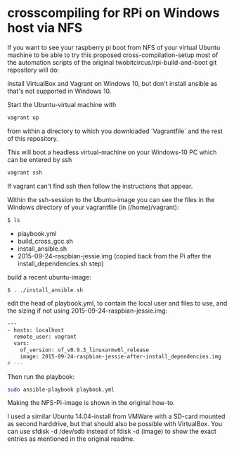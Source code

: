 # crosscompiling for RPi on Windows host via NFS

If you want to see your raspberry pi boot from NFS of your virtual Ubuntu machine to be able to try this proposed
cross-compilation-setup most of the automation scripts of the original twobitcircus/rpi-build-and-boot git repository will do: 
 
Install VirtualBox and Vagrant on Windows 10, but don't install ansible as that's not supported in Windows 10.

Start the Ubuntu-virtual machine with 
```sh
vagrant up
```

from within a directory to which you downloaded ´Vagrantfile´ and the rest of this repository. 

This will boot a headless virtual-machine on your Windows-10 PC which can be entered by ssh

```sh
vagrant ssh
```

If vagrant can't find ssh then follow the instructions that appear.

Within the ssh-session to the Ubuntu-image you can see the files in the Windows directory of your vagrantfile (in (/home)/vagrant):
```sh
$ ls
```

- playbook.yml
- build_cross_gcc.sh
- install_ansible.sh
- 2015-09-24-raspbian-jessie.img (copied back from the Pi after the install_dependencies.sh step)


build a recent ubuntu-image:
```sh
$ . ./install_ansible.sh
```

edit the head of playbook.yml, to contain the local user and files to use, and the sizing if not using 2015-09-24-raspbian-jessie.img:
```sh
---
- hosts: localhost
  remote_user: vagrant
  vars:
    of_version: of_v0.9.3_linuxarmv6l_release
    image: 2015-09-24-raspbian-jessie-after-install_dependencies.img
# ---
```

Then run the playbook:
```sh
sudo ansible-playbook playbook.yml
```
Making the NFS-Pi-image is shown in the original how-to.

I used a similar Ubuntu 14.04-install from VMWare with a SD-card mounted as second harddrive, but that should also be possible with VirtualBox. 
You can use sfdisk -d /dev/sdb instead of fdisk -d (image) to show the exact entries as mentioned in the original readme.
